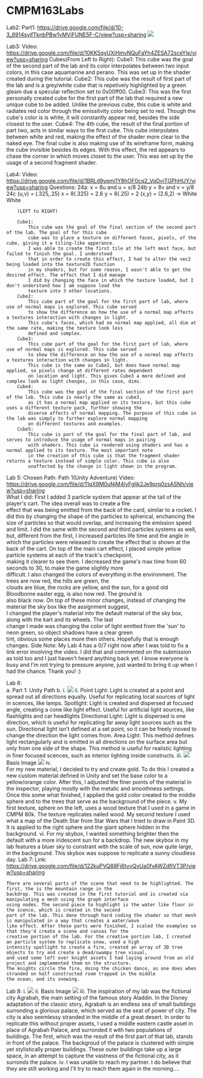 # CMPM163Labs
Lab2:
	Part1: https://drive.google.com/file/d/10-3_6914svjfTknbPBw1vMViFUNE5F-C/view?usp=sharing
	![](https://github.com/JDamienDuncan/Personal/blob/master/Images/Lab2_Part2.PNG)

Lab3:
	Video: https://drive.google.com/file/d/10KK5qyUXiHmvNQuFaYh4ZESA72sceYle/view?usp=sharing
	Cubes(From Left to Right):
		Cube1: This cube was the goal of the second part of the lab and its color interpolates between 
		       two input colors, in this case aquamarine and perano. This was set up in the shader 
		       created during the tutorial.
		Cube2: This cube was the result of first part of the lab and is a grey/white cube that is 
		       repetively highlighted by a green gleam due a specular reflection set to 0x00ff00.
		Cube3: This was the first personally created cube for the first part of the lab that required
		       a new unique cube to be added. Unlike the previous cube, this cube is white and radiates
		       red color through the emissitvity color being set to red. Though the cube's color is 
		       is white, it will constantly appear red, besides the side closest to the user.
		Cube4: The 4th cube, the result of the final portion of part two, acts in similar ways to the 
		       first cube. This cube interpolates between white and red, making the effect of the 
		       shader more clear to the naked eye. The final cube is also making use of its wireframe
		       form, making the cube invisible besides its edges. With this effect, the red appears
		       to chase the corner in which moves closet to the user. This was set up by the usage of
		       a second fragment shader.  

Lab4:
		Video: https://drive.google.com/file/d/1BRLd9vqmi1Y8hOF0cq2_VqDvjTGPhHUY/view?usp=sharing
		Questions:
			24a:
				x = 8u and u = x/8
			24b
				y = 8v and v = y/8
			24c
		        (u,v) = (.325,.25)
				x = 8(.325) = 2.6
				y = 8(.25) = 2
				(x,y) = (2.6,2) -> White
				White
		
		(LEFT to RIGHT)
		
		Cube1:
			This cube was the goal of the final section of the second part of the lab. The goal of for this cube
			cube was to place a texture on different faces, pixels, of the cube, giving it a tiling-like apperance.
			I was able to create the first tile at the left most face, but failed to finish the goal. I understood
			that in order to create this effect, I had to alter the vec2 being loaded into the texture2D function
			in my shaders, but for some reason, I wasn't able to get the desired effect. The effect that I did manage
			I did by changing the face in which the texture loaded, but I don't understand how I am suppose load the 
			texture into 3 other locations. 
		Cube2:
			This cube part of the goal for the first part of lab, where use of normal maps is explored. This cube served
			to show the difference on how the use of a normal map affects a textures interaction with changes in light. 
			This cube's faces, which had no normal map applied, all dim at the same rate, making the texture look less
			defined and complex. 
		Cube3:
			This cube part of the goal for the first part of lab, where use of normal maps is explored. This cube served
			to show the difference on how the use of a normal map affects a textures interaction with changes in light. 
			This cube is the same as Cube2, but does have normal map applied, so pixels change at different rates dependent 
			on location and light. This gives Cube3 a more defined and complex look as light changes, in this case, dims.
		Cube4:
			This cube was the goal of the final section of the first part of the lab. This cube is nearly the same as cube3,
			as it has a normal map applied on its texture, but this cube uses a different texture pack, further showing the
			diverse affects of normal mapping. The purpose of this cube in the lab was simply to further explore normal mapping
			on different textures and examples. 
		Cube5:
			This cube is part of the goal for the final part of lab, and serves to introduce the usage of normal maps in pairing
			with shaders. This cube is rendered using shaders and has a normal applied to its texture. The most important note
			in the creation of this cube is that the fragment shader returns a texture instead of simple color. This cube is also 
			unaffected by the change in light shown in the program. 

Lab 5:  Chosen Path: Path 1(Unity Adventure) 
	Video: https://drive.google.com/file/d/11qX9M0uNjM4lyFgljk2Je9prq0zsASNh/view?usp=sharing	
	What I did:
		First I added 3 particle system that appear at the tail of the player's cart. The idea overall was to create a fire 			
		effect that was being emitted from the back of the card, similar to a rocket. I did this by changing the shape of the 
		particles to spherical, enchancing the size of particles so that would overlap, and increasing the emission speed and 
		limit. I did the same with the second and third particles systems as well, but, different from the first, I increased 
		particles life time and the angle in which the particles were released to create the effect that is shown at the back
		of the cart. On top of the main cart effect, I placed simple yellow particle systems at each of the track's checkpoint, 		
		making it clearer to see them. I decreased the game's max time from 60 seconds to 30, to make the game slightly more 	  		  
		difficult. I also changed the colors of everything in the environment. The trees are now red, the hills are green, the                   
		clouds are blue, the rocks are yellow, and the sun, for a good old Bloodborne easter egg, is also now red. The ground is                 
		also black now. On top of these minor changes, instead of changing the material the sky box like the assignment suggest,                 
		I changed the player's material into the default material of the sky box, along with the kart and its wheels. The last  		    
		change I made was changing the color of light emitted from the 'sun' to neon green, so object shadows have a clear green   		     
		tint, obvious some places more then others. Hopefully that is enough changes. 
	Side Note: My Lab 4 has a 0/7 right now after I was told to fix a link error involving the video. I did that and commented on 
		the submission as told too and I just haven't heard anything back yet. I know everyone is busy and I'm not trying to
		pressure anyone, just wanted to bring it up when I had the chance. Thank you! :)

Lab 6:	
	a. Part 1: Unity Path
	b. 
	   i.
	![](lab6/LabImages/Lab6.png)
	   ii. 
		Point Light: Light is created at a point and spread out all directions equally. 
			     Useful for replicating local sources of light in scences, like lamps. 
		Spotlight: Light is created and dispersed at focused angle, creating a cone like light effect.
			   Useful for artificial light sources, like flashlights and car headlights
		Directional Light: Light is dispersed is one direction, which is useful for replicating far
				   away light sources such as the sun. Directional light isn't defined at a
				   set point, so it can be freely moved to change the direction the light comes from.
	 	Area Light: This method defines light rectangularly and is emitted in all directions on the surface area
			    but only from one side of the shape. This method is useful for realistic lighting in finer
			    focused scences, such as interior lighting inside constructs. 
	  iii. 
	  ![](lab6/LabImages/Gold.png)
	  Basis Image
	  ![](lab6/LabImages/5.jpg)
		 iv.		
		For my new material, I decided to try and create gold. To do this I created a new custom material
		defined in Unity and set the base color to a yellow/orange color. After this, I adjusted the finer
		points of the material in the inspector, playing mostly with the metalic and smoothness settings. 
		Once this some what finished, I applied the gold color created to the middle sphere and to the trees
		that serve as the background of the piece.
	  v.
		My first texture, sphere on the left, uses a wood texture that I used in a game in CMPM 80k. The
		texture replicates nailed wood. My second texture I used what a map of the Death Star from Star Wars
		that I tried to draw in Paint 3D. It is applied to the right sphere and the giant sphere hidden in the 
		background.
	vi. 
		For my skybox, I wanted something brighter then the default with a more iridescent sun for a backdrop.
		The new skybox in my lab features a bluer sky to constrant with the scale of sun, now quite large, in 
		the background. This skybox was suppose to replicate a sunny cloudless day.
Lab 7:
	Link: https://drive.google.com/file/d/122kuPVQ88Fj6tvvQvUa0fvAWZdflVT3P/view?usp=sharing
	
	There are several parts of the scene that need to be highlighted. The first, the is the mountain range in the
	backdrop. This was created in the first tutorial and is created via manipulating a mesh using the graph interface
	using nodes. The second piece to highlight is the water like floor in the scence, which is created in the second 
	part of the lab. This done through hard coding the shader so that mesh is manipulated in a way that creates a water/wave
	like effect. After these parts were finished, I scaled the examples so that they'd create a scene and canvas for the
	creative portion of the lab. For the creative portion lab, I created an particle system to replicate snow, used a high
	intensity spotlight to create a fire, created an array of 3D tree objects to try and create a dead/swampy tree visual,
	and used some left over knight assets I had laying around from an old project and implemented them on the structure. 
	The knights circle the fire, doing the chicken dance, as one does when stranded on half constructed room trapped in the middle 
	the ocean, and its snowing.
Lab 8:
	i.
	![](lab8/LabImages/Lab8.png)
	ii.
	Basis Image
	![](lab8/LabImages/agrabah.png)
	iii.
		The inspiration of my lab was the fictional city Agrabah, the main setting of the famous story Aladdin. In the Disney 
		adaptation of the classic story, Agrabah is an endless sea of small buildings surronding a glorious palace, which served 
		as the seat of power of city. The city is also seemlessy stranded in the middle of a great desert. In order to replicate this
		without proper assets, I used a middle eastern castle asset in place of Agrabah Palace, and surronded it with two populations 
		of buildings. The first, which was the result of the first part of that lab, stands in front of the palace. The backgroud of 
		the palace is clustered with simple yet stylistically proper buildings. These outer buildings take up a large space, in an
		attempt to capture the vastness of the fictional city, as it surronds the palace. 
	iv. 
		I was unable to reach my partner. I do believe that they are still working and I'll try to reach them again in the morning.... 
  

	   
		 
	
